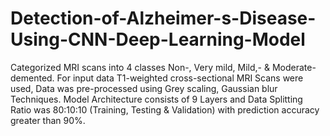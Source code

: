 # Detection-of-Alzheimer-s-Disease-Using-CNN-Deep-Learning-Model
Categorized MRI scans into 4 classes Non-, Very mild, Mild,- &amp; Moderate-demented. For input data T1-weighted cross-sectional MRI Scans were used, Data was pre-processed using Grey scaling, Gaussian blur Techniques. Model Architecture consists of 9 Layers and Data Splitting Ratio was 80:10:10 (Training, Testing &amp; Validation) with prediction accuracy greater than 90%. 
